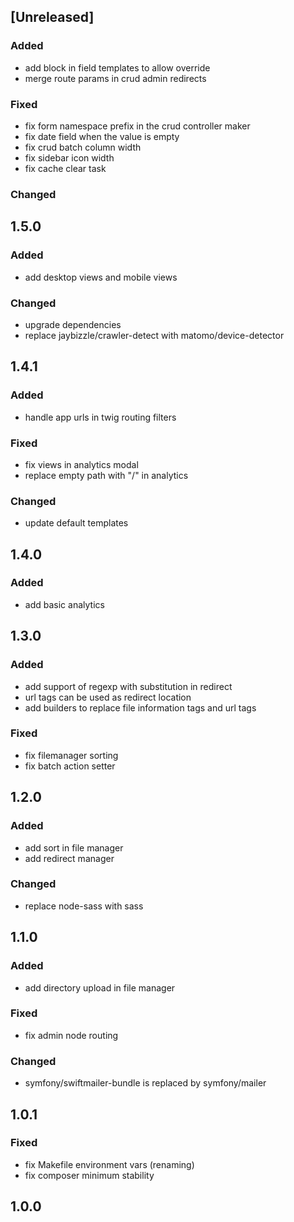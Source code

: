 ## [Unreleased]

### Added
* add block in field templates to allow override
* merge route params in crud admin redirects
### Fixed
* fix form namespace prefix in the crud controller maker
* fix date field when the value is empty
* fix crud batch column width
* fix sidebar icon width
* fix cache clear task
### Changed

## 1.5.0
### Added
* add desktop views and mobile views

### Changed
* upgrade dependencies
* replace jaybizzle/crawler-detect with matomo/device-detector

## 1.4.1
### Added
* handle app urls in twig routing filters
### Fixed

* fix views in analytics modal
* replace empty path with "/" in analytics
### Changed
* update default templates

## 1.4.0
### Added
* add basic analytics

## 1.3.0
### Added
* add support of regexp with substitution in redirect
* url tags can be used as redirect location
* add builders to replace file information tags and url tags

### Fixed
* fix filemanager sorting
* fix batch action setter

## 1.2.0
### Added
* add sort in file manager
* add redirect manager

### Changed
* replace node-sass with sass

## 1.1.0
### Added
* add directory upload in file manager

### Fixed
* fix admin node routing

### Changed
* symfony/swiftmailer-bundle is replaced by symfony/mailer

## 1.0.1
### Fixed
* fix Makefile environment vars (renaming)
* fix composer minimum stability

## 1.0.0
